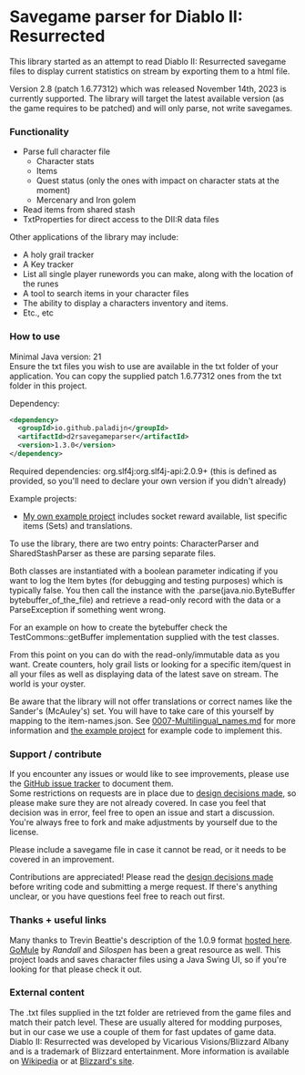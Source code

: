 # Savegame parser for Diablo II: Resurrected
This library started as an attempt to read Diablo II: Resurrected savegame files to display current statistics on stream by exporting them to a html file.

Version 2.8 (patch 1.6.77312) which was released November 14th, 2023 is currently supported. The library will target the latest available version (as the game requires to be patched) and will only parse, not write savegames.

### Functionality
* Parse full character file
  * Character stats
  * Items
  * Quest status (only the ones with impact on character stats at the moment)
  * Mercenary and Iron golem
* Read items from shared stash
* TxtProperties for direct access to the DII:R data files

Other applications of the library may include:
* A holy grail tracker
* A Key tracker
* List all single player runewords you can make, along with the location of the runes
* A tool to search items in your character files 
* The ability to display a characters inventory and items.
* Etc., etc

### How to use
Minimal Java version: 21  
Ensure the txt files you wish to use are available in the txt folder of your application. You can copy the supplied patch 1.6.77312 ones from the txt folder in this project.

Dependency:
```xml
<dependency>
  <groupId>io.github.paladijn</groupId>
  <artifactId>d2rsavegameparser</artifactId>
  <version>1.3.0</version>
</dependency>
```
Required dependencies: org.slf4j:org.slf4j-api:2.0.9+ (this is defined as provided, so you'll need to declare your own version if you didn't already)

Example projects:
* [My own example project](https://github.com/Paladijn/d2rsavegameparser-examples) includes socket reward available, list specific items (Sets) and translations.

To use the library, there are two entry points: CharacterParser and SharedStashParser as these are parsing separate files.  

Both classes are instantiated with a boolean parameter indicating if you want to log the Item bytes (for debugging and testing purposes) which is typically false. 
You then call the instance with the .parse(java.nio.ByteBuffer bytebuffer_of_the_file) and retrieve a read-only record with the data or a ParseException if something went wrong.

For an example on how to create the bytebuffer check the TestCommons::getBuffer implementation supplied with the test classes.

From this point on you can do with the read-only/immutable data as you want. Create counters, holy grail lists or looking for a specific item/quest in all your files as well as displaying data of the latest save on stream. The world is your oyster.

Be aware that the library will not offer translations or correct names like the Sander's (McAuley's) set. You will have to take care of this yourself by mapping to the item-names.json. See [0007-Multilingual_names.md](docs/decisions/0007-Multilingual_names.md) for more information and [the example project](https://github.com/Paladijn/d2rsavegameparser-examples) for example code to implement this.

### Support / contribute
If you encounter any issues or would like to see improvements, please use the [GitHub issue tracker](https://github.com/Paladijn/d2rsavegameparser/issues) to document them.  
Some restrictions on requests are in place due to [design decisions made](docs/decisions), so please make sure they are not already covered. In case you feel that decision was in error, feel free to open an issue and start a discussion. You're always free to fork and make adjustments by yourself due to the license.

Please include a savegame file in case it cannot be read, or it needs to be covered in an improvement.

Contributions are appreciated! Please read the [design decisions made](docs/decisions) before writing code and submitting a merge request. If there's anything unclear, or you have questions feel free to reach out first.

### Thanks + useful links
Many thanks to Trevin Beattie's description of the 1.0.9 format [hosted here](http://user.xmission.com/~trevin/DiabloIIv1.09_File_Format.shtml).  
[GoMule](https://sourceforge.net/projects/gomule/) by _Randall_ and _Silospen_ has been a great resource as well. This project loads and saves character files using a Java Swing UI, so if you're looking for that please check it out.

### External content
The .txt files supplied in the tzt folder are retrieved from the game files and match their patch level. These are usually altered for modding purposes, but in our case we use a couple of them for fast updates of game data.  
Diablo II: Resurrected was developed by Vicarious Visions/Blizzard Albany and is a trademark of Blizzard entertainment. More information is available on [Wikipedia](https://en.wikipedia.org/wiki/Diablo_II:_Resurrected) or at [Blizzard's site](https://diablo2.blizzard.com).

